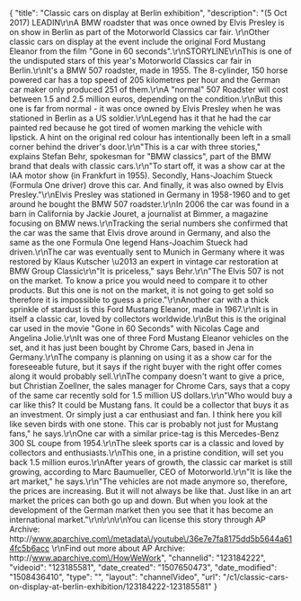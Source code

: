 {
    "title": "Classic cars on display at Berlin exhibition",
    "description": "(5 Oct 2017) LEADIN\r\nA BMW roadster that was once owned by Elvis Presley is on show in Berlin as part of the Motorworld Classics car fair. \r\nOther classic cars on display at the event include the original Ford Mustang Eleanor from the film \"Gone in 60 seconds\".\r\nSTORYLINE\r\nThis is one of the undisputed stars of this year's Motorworld Classics car fair in Berlin.\r\nIt's a BMW 507 roadster, made in 1955. The 8-cylinder, 150 horse powered car has a top speed of 205 kilometres per hour and the German car maker only produced 251 of them.\r\nA \"normal\" 507 Roadster will cost between 1.5 and 2.5 million euros, depending on the condition.\r\nBut this one is far from normal - it was once owned by Elvis Presley when he was stationed in Berlin as a US soldier.\r\nLegend has it that he had the car painted red because he got tired of women marking the vehicle with lipstick. A hint on the original red colour has intentionally been left in a small corner behind the driver's door.\r\n\"This is a car with three stories,\" explains Stefan Behr, spokesman for \"BMW classics\", part of the BMW brand that deals with classic cars.\r\n\"To start off, it was a show car at the IAA motor show (in Frankfurt in 1955). Secondly, Hans-Joachim Stueck (Formula One driver) drove this car. And finally, it was also owned by Elvis Presley.\"\r\nElvis Presley was stationed in Germany in 1958-1960 and to get around he bought the BMW 507 roadster.\r\nIn 2006 the car was found in a barn in California by Jackie Jouret, a journalist at Bimmer, a magazine focusing on BMW news.\r\nTracking the serial numbers she confirmed that the car was the same that Elvis drove around in Germany, and also the same as the one Formula One legend Hans-Joachim Stueck had driven.\r\nThe car was eventually sent to Munich in Germany where it was restored by Klaus Kutscher \u2013 an expert in vintage car restoration at BMW Group Classic\r\n\"It is priceless,\" says Behr.\r\n\"The Elvis 507 is not on the market. To know a price you would need to compare it to other products. But this one is not on the market, it is not going to get sold so therefore it is impossible to guess a price.\"\r\nAnother car with a thick sprinkle of stardust is this Ford Mustang Eleanor, made in 1967.\r\nIt is in itself a classic car, loved by collectors worldwide.\r\nBut this is the original car used in the movie \"Gone in 60 Seconds\" with Nicolas Cage and Angelina Jolie.\r\nIt was one of three Ford Mustang Eleanor vehicles on the set, and it has just been bought by Chrome Cars, based in Jena in Germany.\r\nThe company is planning on using it as a show car for the foreseeable future, but it says if the right buyer with the right offer comes along it would probably sell.\r\nThe company doesn't want to give a price, but Christian Zoellner, the sales manager for Chrome Cars, says that a copy of the same car recently sold for 1.5 million US dollars.\r\n\"Who would buy a car like this? It could be Mustang fans. It could be a collector that buys it as an investment. Or simply just a car enthusiast and fan. I think here you kill like seven birds with one stone. This car is probably not just for Mustang fans,\" he says.\r\nOne car with a similar price-tag is this Mercedes-Benz 300 SL coupe from 1954.\r\nThe sleek sports car is a classic and loved by collectors and enthusiasts.\r\nThis one, in a pristine condition, will set you back 1.5 million euros.\r\nAfter years of growth, the classic car market is still growing, according to Marc Baumueller, CEO of Motorworld.\r\n\"It is like the art market,\" he says.\r\n\"The vehicles are not made anymore so, therefore, the prices are increasing. But it will not always be like that. Just like in an art market the prices can both go up and down. But when you look at the development of the German market then you see that it has become an international market.\"\r\n\r\n\r\nYou can license this story through AP Archive: http:\/\/www.aparchive.com\/metadata\/youtube\/36e7e7fa8175dd5b5644a614fc5b6acc \r\nFind out more about AP Archive: http:\/\/www.aparchive.com\/HowWeWork",
    "channelid": "123184222",
    "videoid": "123185581",
    "date_created": "1507650473",
    "date_modified": "1508436410",
    "type": "",
    "layout": "channelVideo",
    "url": "\/c1\/classic-cars-on-display-at-berlin-exhibition\/123184222-123185581"
}